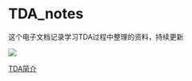 # TDA_notes
这个电子文档记录学习TDA过程中整理的资料，持续更新

<a href="https://github.com/catinlbb" target="_blank"><img src="https://img.shields.io/badge/作者-@catinlbb-000000.svg?style=flat-square&logo=GitHub"></a>
</p>

[TDA简介](./TDA简介/intro.md)
